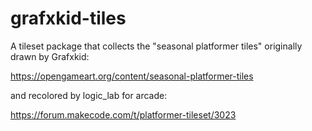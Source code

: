 # grafxkid-tiles

A tileset package that collects the "seasonal platformer tiles" originally drawn by Grafxkid:

https://opengameart.org/content/seasonal-platformer-tiles

and recolored by logic_lab for arcade:

https://forum.makecode.com/t/platformer-tileset/3023

